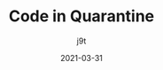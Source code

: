 ---
author: j9t
date: 2021-03-31
permalink: false
tags:
  - quality
  - maintenance
target_url: https://meiert.com/en/blog/code-in-quarantine/
title: Code in Quarantine
---